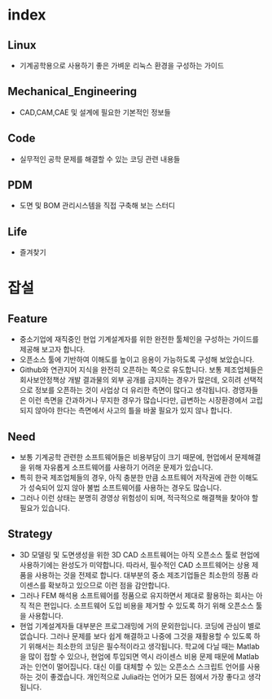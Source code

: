 # index


## Linux
* 기계공학용으로 사용하기 좋은 가벼운 리눅스 환경을 구성하는 가이드

## Mechanical_Engineering
* CAD,CAM,CAE 및 설계에 필요한 기본적인 정보들

## Code
* 실무적인 공학 문제를 해결할 수 있는 코딩 관련 내용들

## PDM
* 도면 및 BOM 관리시스템을 직접 구축해 보는 스터디

## Life
* 즐겨찾기



# 잡설

## Feature
* 중소기업에 재직중인 현업 기계설계자를 위한 완전한 툴체인을 구성하는 가이드를 제공해 보고자 합니다.
* 오픈소스 툴에 기반하여 이해도를 높이고 응용이 가능하도록 구성해 보았습니다.
* Github와 연관지어 지식을 완전히 오픈하는 쪽으로 유도합니다.  보통 제조업체들은 회사보안정책상 개발 결과물의 외부 공개를 금지하는 경우가 많은데, 오히려 선택적으로 정보를 오픈하는 것이 사업상 더 유리한 측면이 많다고 생각됩니다.  경영자들은 이런 측면을 간과하거나 무지한 경우가 많습니다만, 급변하는 시장환경에서 고립되지 않아야 한다는 측면에서 사고의 틀을 바꿀 필요가 있지 않나 합니다.

## Need
* 보통 기계공학 관련한 소프트웨어들은 비용부담이 크기 때문에, 현업에서 문제해결을 위해 자유롭게 소프트웨어를 사용하기 어려운 문제가 있습니다.
* 특히 한국 제조업체들의 경우, 아직 충분한 만큼 소프트웨어 저작권에 관한 이해도가 성숙되어 있지 않아 불법 소프트웨어를 사용하는 경우도 많습니다.
* 그러나 이런 상태는 분명히 경영상 위험성이 되며, 적극적으로 해결책을 찾아야 할 필요가 있습니다.

## Strategy
* 3D 모델링 및 도면생성을 위한 3D CAD 소프트웨어는 아직 오픈소스 툴로 현업에 사용하기에는 완성도가 미약합니다.  따라서, 필수적인 CAD 소프트웨어는 상용 제품을 사용하는 것을 전제로 합니다.  대부분의 중소 제조기업들은 최소한의 정품 라이센스를 확보하고 있으므로 이런 점을 감안합니다.
* 그러나 FEM 해석용 소프트웨어를 정품으로 유지하면서 제대로 활용하는 회사는 아직 적은 편입니다.  소프트웨어 도입 비용을 제거할 수 있도록 하기 위해 오픈소스 툴을 사용합니다.
* 현업 기계설계자들 대부분은 프로그래밍에 거의 문외한입니다.  코딩에 관심이 별로 없습니다.  그러나 문제를 보다 쉽게 해결하고 나중에 그것을 재활용할 수 있도록 하기 위해서는 최소한의 코딩은 필수적이라고 생각됩니다.  학교에 다닐 때는 Matlab을 많이 접할 수 있으나, 현업에 투입되면 역시 라이센스 비용 문제 때문에 Matlab과는 인연이 멀어집니다.  대신 이를 대체할 수 있는 오픈소스 스크립트 언어를 사용하는 것이 좋겠습니다.  개인적으로 Julia라는 언어가 모든 점에서 가장 좋다고 생각됩니다.

